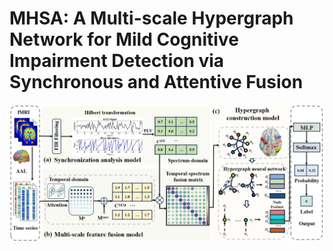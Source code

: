 # MHSA: A Multi-scale Hypergraph Network for Mild Cognitive Impairment Detection via Synchronous and Attentive Fusion
![framework](framework.png)
